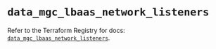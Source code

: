 # `data_mgc_lbaas_network_listeners`

Refer to the Terraform Registry for docs: [`data_mgc_lbaas_network_listeners`](https://registry.terraform.io/providers/magalucloud/mgc/0.39.0/docs/data-sources/lbaas_network_listeners).
